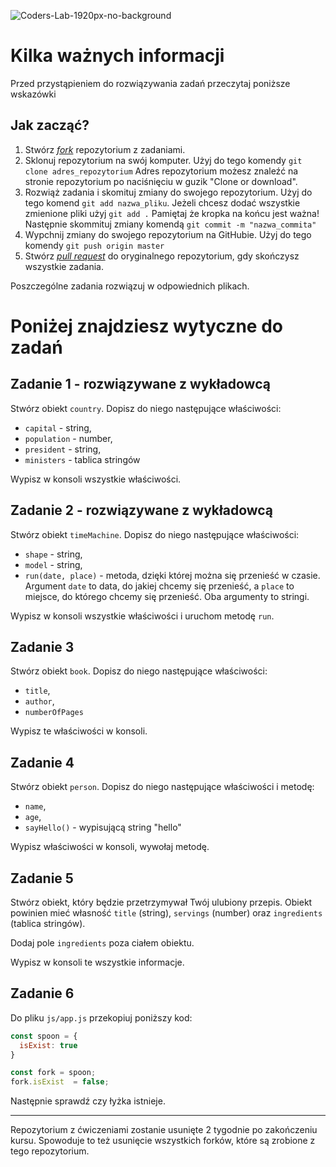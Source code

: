 ![Coders-Lab-1920px-no-background](https://user-images.githubusercontent.com/152855/73064373-5ed69780-3ea1-11ea-8a71-3d370a5e7dd8.png)

# Kilka ważnych informacji

Przed przystąpieniem do rozwiązywania zadań przeczytaj poniższe wskazówki

## Jak zacząć?

1. Stwórz [*fork*](https://guides.github.com/activities/forking/) repozytorium z zadaniami.
2. Sklonuj repozytorium na swój komputer. Użyj do tego komendy `git clone adres_repozytorium`
Adres repozytorium możesz znaleźć na stronie repozytorium po naciśnięciu w guzik "Clone or download".
3. Rozwiąż zadania i skomituj zmiany do swojego repozytorium. Użyj do tego komend `git add nazwa_pliku`.
Jeżeli chcesz dodać wszystkie zmienione pliki użyj `git add .` 
Pamiętaj że kropka na końcu jest ważna!
Następnie skommituj zmiany komendą `git commit -m "nazwa_commita"`
4. Wypchnij zmiany do swojego repozytorium na GitHubie.  Użyj do tego komendy `git push origin master`
5. Stwórz [*pull request*](https://help.github.com/articles/creating-a-pull-request) do oryginalnego repozytorium, gdy skończysz wszystkie zadania.

Poszczególne zadania rozwiązuj w odpowiednich plikach.

# Poniżej znajdziesz wytyczne do zadań

## Zadanie 1 - rozwiązywane z wykładowcą

Stwórz obiekt `country`. Dopisz do niego następujące właściwości:

* `capital` - string, 
* `population` - number,
* `president` - string,
* `ministers` - tablica stringów

Wypisz w konsoli wszystkie właściwości.


## Zadanie 2 - rozwiązywane z wykładowcą

Stwórz obiekt `timeMachine`. Dopisz do niego następujące właściwości:

* `shape` - string, 
* `model` - string,
* `run(date, place)` - metoda, dzięki której można się przenieść w czasie. Argument `date` to data, do jakiej chcemy się przenieść, a `place` to miejsce, do którego chcemy się przenieść. Oba argumenty to stringi. 

Wypisz w konsoli wszystkie właściwości i uruchom metodę `run`.


## Zadanie 3

Stwórz obiekt `book`. Dopisz do niego następujące właściwości:

* `title`,
* `author`,
* `numberOfPages`

Wypisz te właściwości w konsoli.


## Zadanie 4

Stwórz obiekt `person`. Dopisz do niego następujące właściwości i metodę:

* `name`,
* `age`,
* `sayHello()` - wypisującą string "hello"

Wypisz właściwości w konsoli, wywołaj metodę.


## Zadanie 5

Stwórz obiekt, który będzie przetrzymywał Twój ulubiony przepis. Obiekt powinien mieć własność `title` (string), `servings` (number) oraz `ingredients` (tablica stringów). 

Dodaj pole `ingredients` poza ciałem obiektu. 

Wypisz w konsoli te wszystkie informacje.


## Zadanie 6

Do pliku ```js/app.js``` przekopiuj poniższy kod:

```js
const spoon = {
  isExist: true
}

const fork = spoon;
fork.isExist  = false;
```

Następnie sprawdź czy łyżka istnieje.


---

Repozytorium z ćwiczeniami zostanie usunięte 2 tygodnie po zakończeniu kursu. Spowoduje to też usunięcie wszystkich forków, które są zrobione z tego repozytorium.

